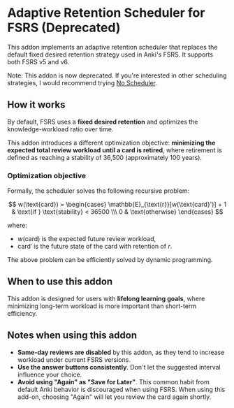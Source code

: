 # Adaptive Retention Scheduler for FSRS (Deprecated)

This addon implements an adaptive retention scheduler that replaces the default fixed desired retention strategy used in Anki's FSRS. It supports both FSRS v5 and v6.

Note: This addon is now deprecated. If you're interested in other scheduling strategies, I would recommend trying [No Scheduler](https://ankiweb.net/shared/info/215758055).

## How it works

By default, FSRS uses a **fixed desired retention** and optimizes the knowledge-workload ratio over time.

This addon introduces a different optimization objective: **minimizing the expected total review workload until a card is retired**, where retirement is defined as reaching a stability of 36,500 (approximately 100 years).

### Optimization objective

Formally, the scheduler solves the following recursive problem:

$$
w(\text{card}) = \begin{cases}
\mathbb{E}_{\text{r}}[w(\text{card}')] + 1 & \text{if } \text{stability} < 36500 \\\
0 & \text{otherwise}
\end{cases}
$$

where:

- $w(\text{card})$ is the expected future review workload,
- $\text{card}'$ is the future state of the card with retention of $r$.

The above problem can be efficiently solved by dynamic programming.

## When to use this addon

This addon is designed for users with **lifelong learning goals**, where minimizing long-term workload is more important than short-term efficiency.

## Notes when using this addon

- **Same-day reviews are disabled** by this addon, as they tend to increase workload under current FSRS versions.
- **Use the answer buttons consistently**. Don't let the suggested interval influence your choice.
- **Avoid using "Again" as "Save for Later"**. This common habit from default Anki behavior is discouraged when using FSRS. When using this add-on, choosing "Again" will let you review the card again shortly.

